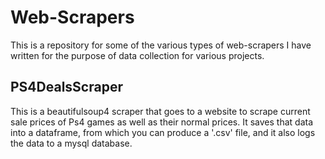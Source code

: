 # Web-Scrapers
This is a repository for some of the various types of web-scrapers I have written for the purpose of data collection for various projects.

## PS4DealsScraper
This is a beautifulsoup4 scraper that goes to a website to scrape current sale prices of Ps4 games as well as their normal prices. It saves that data into a dataframe, from which you can produce a '.csv' file, and it also logs the data to a mysql database.
